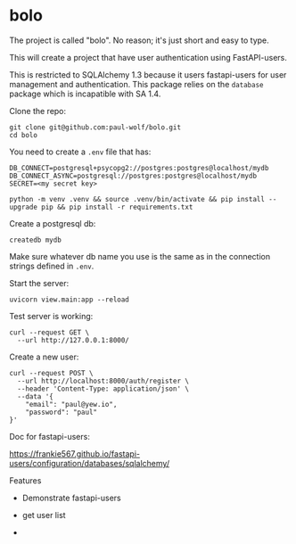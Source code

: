 # bolo

The project is called "bolo". No reason; it's just short and easy to type.

This will create a project that have user authentication using FastAPI-users.

This is restricted to SQLAlchemy 1.3 because it users fastapi-users for user
management and authentication. This package relies on the `database` package
which is incapatible with SA 1.4. 

Clone the repo:

```
git clone git@github.com:paul-wolf/bolo.git
cd bolo
```


You need to create a `.env` file that has:

```
DB_CONNECT=postgresql+psycopg2://postgres:postgres@localhost/mydb
DB_CONNECT_ASYNC=postgresql://postgres:postgres@localhost/mydb
SECRET=<my secret key>
```

```
python -m venv .venv && source .venv/bin/activate && pip install --upgrade pip && pip install -r requirements.txt
```

Create a postgresql db:

```
createdb mydb
```

Make sure whatever db name you use is the same as in the connection strings defined in `.env`. 


Start the server:

```
uvicorn view.main:app --reload
```

Test server is working:

```
curl --request GET \
  --url http://127.0.0.1:8000/

```

Create a new user:

```
curl --request POST \
  --url http://localhost:8000/auth/register \
  --header 'Content-Type: application/json' \
  --data '{
	"email": "paul@yew.io",
	"password": "paul"
}'
```

Doc for fastapi-users:

https://frankie567.github.io/fastapi-users/configuration/databases/sqlalchemy/



Features

* Demonstrate fastapi-users

* get user list

* 